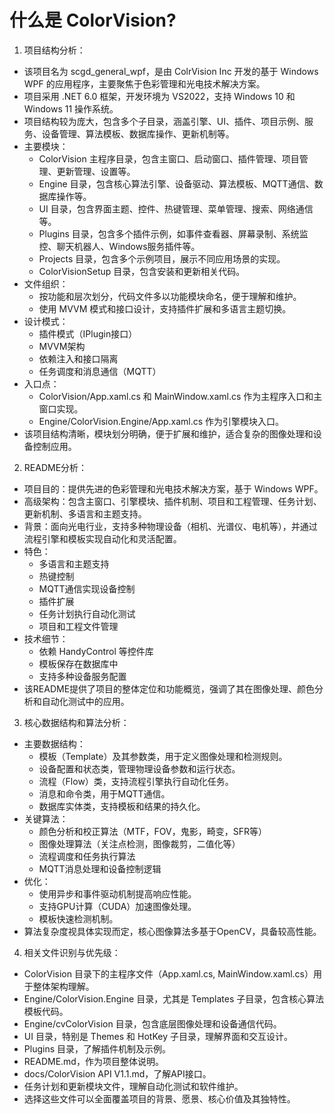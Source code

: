 # 什么是 ColorVision?


1. 项目结构分析：
- 该项目名为 scgd_general_wpf，是由 ColrVision Inc 开发的基于 Windows WPF 的应用程序，主要聚焦于色彩管理和光电技术解决方案。
- 项目采用 .NET 6.0 框架，开发环境为 VS2022，支持 Windows 10 和 Windows 11 操作系统。
- 项目结构较为庞大，包含多个子目录，涵盖引擎、UI、插件、项目示例、服务、设备管理、算法模板、数据库操作、更新机制等。
- 主要模块：
  - ColorVision 主程序目录，包含主窗口、启动窗口、插件管理、项目管理、更新管理、设置等。
  - Engine 目录，包含核心算法引擎、设备驱动、算法模板、MQTT通信、数据库操作等。
  - UI 目录，包含界面主题、控件、热键管理、菜单管理、搜索、网络通信等。
  - Plugins 目录，包含多个插件示例，如事件查看器、屏幕录制、系统监控、聊天机器人、Windows服务插件等。
  - Projects 目录，包含多个示例项目，展示不同应用场景的实现。
  - ColorVisionSetup 目录，包含安装和更新相关代码。
- 文件组织：
  - 按功能和层次划分，代码文件多以功能模块命名，便于理解和维护。
  - 使用 MVVM 模式和接口设计，支持插件扩展和多语言主题切换。
- 设计模式：
  - 插件模式（IPlugin接口）
  - MVVM架构
  - 依赖注入和接口隔离
  - 任务调度和消息通信（MQTT）
- 入口点：
  - ColorVision/App.xaml.cs 和 MainWindow.xaml.cs 作为主程序入口和主窗口实现。
  - Engine/ColorVision.Engine/App.xaml.cs 作为引擎模块入口。
- 该项目结构清晰，模块划分明确，便于扩展和维护，适合复杂的图像处理和设备控制应用。

2. README分析：
- 项目目的：提供先进的色彩管理和光电技术解决方案，基于 Windows WPF。
- 高级架构：包含主窗口、引擎模块、插件机制、项目和工程管理、任务计划、更新机制、多语言和主题支持。
- 背景：面向光电行业，支持多种物理设备（相机、光谱仪、电机等），并通过流程引擎和模板实现自动化和灵活配置。
- 特色：
  - 多语言和主题支持
  - 热键控制
  - MQTT通信实现设备控制
  - 插件扩展
  - 任务计划执行自动化测试
  - 项目和工程文件管理
- 技术细节：
  - 依赖 HandyControl 等控件库
  - 模板保存在数据库中
  - 支持多种设备服务配置
- 该README提供了项目的整体定位和功能概览，强调了其在图像处理、颜色分析和自动化测试中的应用。

3. 核心数据结构和算法分析：
- 主要数据结构：
  - 模板（Template）及其参数类，用于定义图像处理和检测规则。
  - 设备配置和状态类，管理物理设备参数和运行状态。
  - 流程（Flow）类，支持流程引擎执行自动化任务。
  - 消息和命令类，用于MQTT通信。
  - 数据库实体类，支持模板和结果的持久化。
- 关键算法：
  - 颜色分析和校正算法（MTF，FOV，鬼影，畸变，SFR等）
  - 图像处理算法（关注点检测，图像裁剪，二值化等）
  - 流程调度和任务执行算法
  - MQTT消息处理和设备控制逻辑
- 优化：
  - 使用异步和事件驱动机制提高响应性能。
  - 支持GPU计算（CUDA）加速图像处理。
  - 模板快速检测机制。
- 算法复杂度视具体实现而定，核心图像算法多基于OpenCV，具备较高性能。

4. 相关文件识别与优先级：
- ColorVision 目录下的主程序文件（App.xaml.cs, MainWindow.xaml.cs）用于整体架构理解。
- Engine/ColorVision.Engine 目录，尤其是 Templates 子目录，包含核心算法模板代码。
- Engine/cvColorVision 目录，包含底层图像处理和设备通信代码。
- UI 目录，特别是 Themes 和 HotKey 子目录，理解界面和交互设计。
- Plugins 目录，了解插件机制及示例。
- README.md，作为项目整体说明。
- docs/ColorVision API V1.1.md，了解API接口。
- 任务计划和更新模块文件，理解自动化测试和软件维护。
- 选择这些文件可以全面覆盖项目的背景、愿景、核心价值及其独特性。

